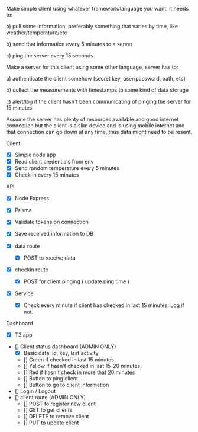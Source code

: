 Make simple client using whatever framework/language you want, it needs to:

a) pull some information, preferably something that varies by time, like weather/temperature/etc

b) send that information every 5 minutes to a server

c) ping the server every 15 seconds

Make a server for this client using some other language, server has to:

a) authenticate the client somehow (secret key, user/password, oath, etc)

b) collect the measurements with timestamps to some kind of data storage

c) alert/log if the client hasn't been communicating of pinging the server for 15 minutes

Assume the server has plenty of resources available and good internet connection but the client is a slim device and is using mobile internet and that connection can go down at any time, thus data might need to be resent.

Client

- [x] Simple node app
- [x] Read client credentials from env
- [x] Send random temperature every 5 minutes
- [x] Check in every 15 minutes

API

- [x] Node Express
- [x] Prisma
- [x] Validate tokens on connection
- [x] Save received information to DB

- [x] data route
    - [x] POST to receive data

- [x] checkin route
    - [x] POST for client pinging ( update ping time )

- [x] Service
    - [x] Check every minute if client has checked in last 15 minutes. Log if not.

Dashboard

- [x] T3 app
- [] Client status dashboard (ADMIN ONLY)
    - [x] Basic data: id, key, last activity
    - [] Green if checked in last 15 minutes
    - [] Yellow if hasn't checked in last 15-20 minutes
    - [] Red if hasn't check in more that 20 minutes
    - [] Button to ping client
    - [] Button to go to client information
- [] Login / Logout
- [] client route (ADMIN ONLY)
    - [] POST to register new client
    - [] GET to get clients
    - [] DELETE to remove client
    - [] PUT to update client